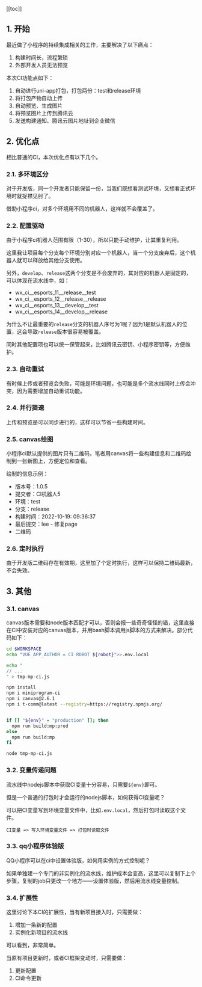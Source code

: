 [[toc]]

## 1. 开始

最近做了小程序的持续集成相关的工作，主要解决了以下痛点：
1. 构建时间长，流程繁琐
2. 外部开发人员无法预览


本次CI功能点如下：
1. 自动进行uni-app打包，打包两份：test和release环境
2. 将打包产物自动上传
3. 自动预览、生成图片
4. 将预览图片上传到腾讯云
5. 发送构建通知、腾讯云图片地址到企业微信

## 2. 优化点

相比普通的CI，本次优化点有以下几个。

### 2.1. 多环境区分

对于开发版，同一个开发者只能保留一份，当我们既想看测试环境，又想看正式环境时就捉襟见肘了。

借助小程序ci，对多个环境用不同的机器人，这样就不会覆盖了。


### 2.2. 配置驱动

由于小程序ci机器人范围有限（1-30），所以只能手动维护，让其重复利用。

这里我让项目每个分支每个环境分别对应一个机器人，当一个分支废弃后，这个机器人就可以释放给其他分支使用。

另外，`develop`、`release`这两个分支是不会废弃的，其对应的机器人是固定的，可以体现在流水线中，如：

- wx_ci__esports_11__release__test
- wx_ci__esports_12__release__release
- wx_ci__esports_13__develop__test
- wx_ci__esports_14__develop__release

为什么不让最重要的`release`分支的机器人序号为1呢？因为1是默认机器人的位置，这会导致`release`版本很容易被覆盖。

同时其他配置项也可以统一保管起来，比如腾讯云密钥、小程序密钥等，方便维护。


### 2.3. 自动重试

有时候上传或者预览会失败，可能是环境问题，也可能是多个流水线同时上传会冲突，因为需要增加自动重试功能。

### 2.4. 并行提速

上传和预览是可以同步进行的，这样可以节省一些构建时间。

### 2.5. canvas绘图

小程序ci默认提供的图片只有二维码，笔者用canvas将一些构建信息和二维码绘制到一张新图上，方便定位和查看。

绘制的信息示例：
- 版本号：1.0.5
- 提交者：CI机器人5
- 环境：test
- 分支：release
- 构建时间：2022-10-19: 09:36:37
- 最后提交：lee - 修复page
- 二维码


### 2.6. 定时执行

由于开发版二维码存在有效期，这里加了个定时执行，这样可以保持二维码最新，不会失效。


## 3. 其他

### 3.1. canvas

canvas版本需要和node版本匹配才可以，否则会报一些奇奇怪怪的错，这里直接在CI中安装对应的canvas版本，并用bash脚本调用js脚本的方式来解决。部分代码如下：

```bash
cd $WORKSPACE
echo "VUE_APP_AUTHOR = CI ROBOT ${robot}">>.env.local

echo "
// ...
" > tmp-mp-ci.js

npm install
npm i miniprogram-ci
npm i canvas@2.6.1
npm i t-comm@latest --registry=https://registry.npmjs.org/ 


if [[ "${env}" = "production" ]]; then
  npm run build:mp:prod
else 
  npm run build:mp
fi

node tmp-mp-ci.js
```


### 3.2. 变量传递问题

流水线中nodejs脚本中获取CI变量十分容易，只需要`${env}`即可。

但是一个普通的打包时才会运行的nodejs脚本，如何获得CI变量呢？

可以把CI变量写到环境变量文件中，比如`.env.local`，然后打包时读取这个文件。

```
CI变量 => 写入环境变量文件 => 打包时读取文件
```

### 3.3. qq小程序体验版

QQ小程序可以在ci中设置体验版，如何用实例的方式控制呢？

如果单独建一个专门的非实例化的流水线，维护成本会变高，这里可以复制下上个步骤，复制的job只更改一个地方——设置体验版，然后用流水线变量控制。


### 3.4. 扩展性



这里讨论下本CI的扩展性，当有新项目接入时，只需要做：

1. 增加一条新的配置
2. 实例化新项目的流水线


可以看到，非常简单。

当原有项目更新时，或者CI框架变动时，只需要做：

1. 更新配置
2. CI命令更新

